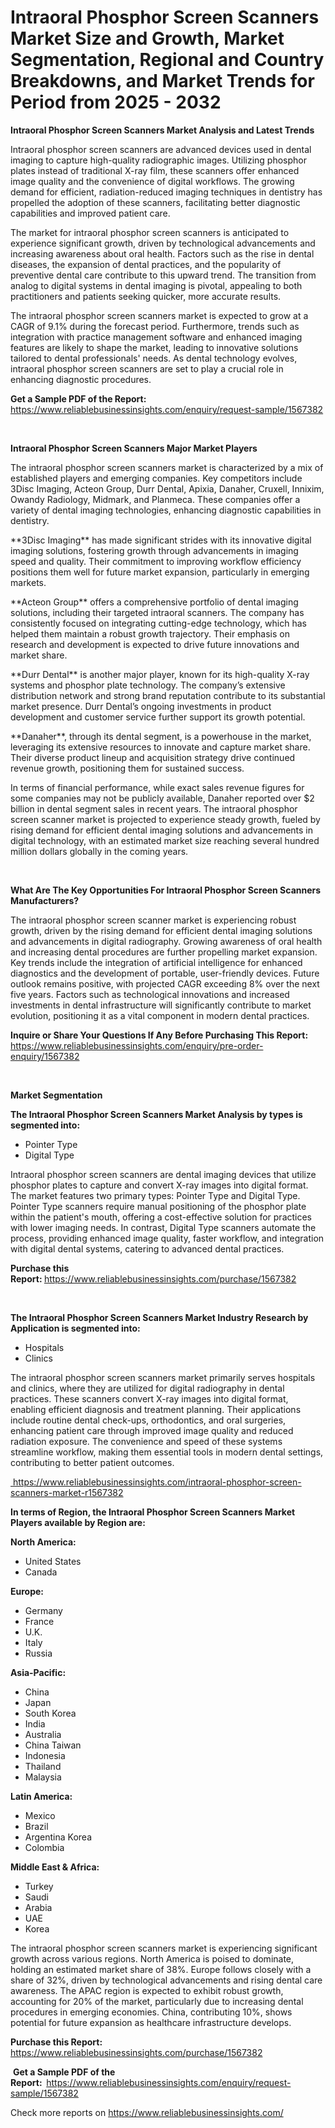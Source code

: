 <p><h1>Intraoral Phosphor Screen Scanners Market Size and Growth, Market Segmentation, Regional and Country Breakdowns, and Market Trends for Period from 2025 -  2032</h1></p><p><strong>Intraoral Phosphor Screen Scanners Market Analysis and Latest Trends</strong></p>
<p><p>Intraoral phosphor screen scanners are advanced devices used in dental imaging to capture high-quality radiographic images. Utilizing phosphor plates instead of traditional X-ray film, these scanners offer enhanced image quality and the convenience of digital workflows. The growing demand for efficient, radiation-reduced imaging techniques in dentistry has propelled the adoption of these scanners, facilitating better diagnostic capabilities and improved patient care.</p><p>The market for intraoral phosphor screen scanners is anticipated to experience significant growth, driven by technological advancements and increasing awareness about oral health. Factors such as the rise in dental diseases, the expansion of dental practices, and the popularity of preventive dental care contribute to this upward trend. The transition from analog to digital systems in dental imaging is pivotal, appealing to both practitioners and patients seeking quicker, more accurate results.</p><p>The intraoral phosphor screen scanners market is expected to grow at a CAGR of 9.1% during the forecast period. Furthermore, trends such as integration with practice management software and enhanced imaging features are likely to shape the market, leading to innovative solutions tailored to dental professionals' needs. As dental technology evolves, intraoral phosphor screen scanners are set to play a crucial role in enhancing diagnostic procedures.</p></p>
<p><strong>Get a Sample PDF of the Report:&nbsp;</strong> <a href="https://www.reliablebusinessinsights.com/enquiry/request-sample/1567382?utm_campaign=3316&utm_medium=2&utm_source=Github&utm_content=ia&utm_term=23032025&utm_id=intraoral-phosphor-screen-scanners">https://www.reliablebusinessinsights.com/enquiry/request-sample/1567382</a></p>
<p>&nbsp;</p>
<p><strong>Intraoral Phosphor Screen Scanners Major Market Players</strong></p>
<p><p>The intraoral phosphor screen scanners market is characterized by a mix of established players and emerging companies. Key competitors include 3Disc Imaging, Acteon Group, Durr Dental, Apixia, Danaher, Cruxell, Innixim, Owandy Radiology, Midmark, and Planmeca. These companies offer a variety of dental imaging technologies, enhancing diagnostic capabilities in dentistry.</p><p>**3Disc Imaging** has made significant strides with its innovative digital imaging solutions, fostering growth through advancements in imaging speed and quality. Their commitment to improving workflow efficiency positions them well for future market expansion, particularly in emerging markets.</p><p>**Acteon Group** offers a comprehensive portfolio of dental imaging solutions, including their targeted intraoral scanners. The company has consistently focused on integrating cutting-edge technology, which has helped them maintain a robust growth trajectory. Their emphasis on research and development is expected to drive future innovations and market share.</p><p>**Durr Dental** is another major player, known for its high-quality X-ray systems and phosphor plate technology. The company’s extensive distribution network and strong brand reputation contribute to its substantial market presence. Durr Dental’s ongoing investments in product development and customer service further support its growth potential.</p><p>**Danaher**, through its dental segment, is a powerhouse in the market, leveraging its extensive resources to innovate and capture market share. Their diverse product lineup and acquisition strategy drive continued revenue growth, positioning them for sustained success.</p><p>In terms of financial performance, while exact sales revenue figures for some companies may not be publicly available, Danaher reported over $2 billion in dental segment sales in recent years. The intraoral phosphor screen scanner market is projected to experience steady growth, fueled by rising demand for efficient dental imaging solutions and advancements in digital technology, with an estimated market size reaching several hundred million dollars globally in the coming years.</p></p>
<p>&nbsp;</p>
<p><strong>What Are The Key Opportunities For Intraoral Phosphor Screen Scanners Manufacturers?</strong></p>
<p><p>The intraoral phosphor screen scanner market is experiencing robust growth, driven by the rising demand for efficient dental imaging solutions and advancements in digital radiography. Growing awareness of oral health and increasing dental procedures are further propelling market expansion. Key trends include the integration of artificial intelligence for enhanced diagnostics and the development of portable, user-friendly devices. Future outlook remains positive, with projected CAGR exceeding 8% over the next five years. Factors such as technological innovations and increased investments in dental infrastructure will significantly contribute to market evolution, positioning it as a vital component in modern dental practices.</p></p>
<p><strong>Inquire or Share Your Questions If Any Before Purchasing This Report:</strong> <a href="https://www.reliablebusinessinsights.com/enquiry/pre-order-enquiry/1567382?utm_campaign=3316&utm_medium=2&utm_source=Github&utm_content=ia&utm_term=23032025&utm_id=intraoral-phosphor-screen-scanners">https://www.reliablebusinessinsights.com/enquiry/pre-order-enquiry/1567382</a></p>
<p>&nbsp;</p>
<p><strong>Market Segmentation</strong></p>
<p><strong>The Intraoral Phosphor Screen Scanners Market Analysis by types is segmented into:</strong></p>
<p><ul><li>Pointer Type</li><li>Digital Type</li></ul></p>
<p><p>Intraoral phosphor screen scanners are dental imaging devices that utilize phosphor plates to capture and convert X-ray images into digital format. The market features two primary types: Pointer Type and Digital Type. Pointer Type scanners require manual positioning of the phosphor plate within the patient's mouth, offering a cost-effective solution for practices with lower imaging needs. In contrast, Digital Type scanners automate the process, providing enhanced image quality, faster workflow, and integration with digital dental systems, catering to advanced dental practices.</p></p>
<p><strong>Purchase this Report:&nbsp;</strong><a href="https://www.reliablebusinessinsights.com/purchase/1567382?utm_campaign=3316&utm_medium=2&utm_source=Github&utm_content=ia&utm_term=23032025&utm_id=intraoral-phosphor-screen-scanners">https://www.reliablebusinessinsights.com/purchase/1567382</a></p>
<p>&nbsp;</p>
<p><strong>The Intraoral Phosphor Screen Scanners Market Industry Research by Application is segmented into:</strong></p>
<p><ul><li>Hospitals</li><li>Clinics</li></ul></p>
<p><p>The intraoral phosphor screen scanners market primarily serves hospitals and clinics, where they are utilized for digital radiography in dental practices. These scanners convert X-ray images into digital format, enabling efficient diagnosis and treatment planning. Their applications include routine dental check-ups, orthodontics, and oral surgeries, enhancing patient care through improved image quality and reduced radiation exposure. The convenience and speed of these systems streamline workflow, making them essential tools in modern dental settings, contributing to better patient outcomes.</p></p>
<p><a href="https://www.reliablebusinessinsights.com/intraoral-phosphor-screen-scanners-market-r1567382?utm_campaign=3316&utm_medium=2&utm_source=Github&utm_content=ia&utm_term=23032025&utm_id=intraoral-phosphor-screen-scanners">&nbsp;https://www.reliablebusinessinsights.com/intraoral-phosphor-screen-scanners-market-r1567382</a></p>
<p><strong>In terms of Region, the Intraoral Phosphor Screen Scanners Market Players available by Region are:</strong></p>
<p>
    <p> <strong> North America: </strong>
        <ul>
            <li>United States</li>
            <li>Canada</li>
        </ul>
        </p> 
    <p> <strong> Europe: </strong>
        <ul>
            <li>Germany</li>
            <li>France</li>
            <li>U.K.</li>
            <li>Italy</li>
            <li>Russia</li>
        </ul>
        </p> 
    <p> <strong> Asia-Pacific: </strong>
        <ul>
            <li>China</li>
            <li>Japan</li>
            <li>South Korea</li>
            <li>India</li>
            <li>Australia</li>
            <li>China Taiwan</li>
            <li>Indonesia</li>
            <li>Thailand</li>
            <li>Malaysia</li>
        </ul>
        </p> 
    <p> <strong> Latin America: </strong>
        <ul>
            <li>Mexico</li>
            <li>Brazil</li>
            <li>Argentina Korea</li>
            <li>Colombia</li>
        </ul>
        </p> 
    <p> <strong> Middle East & Africa: </strong>
        <ul>
            <li>Turkey</li>
            <li>Saudi</li>
            <li>Arabia</li>
            <li>UAE</li>
            <li>Korea</li>
        </ul>
    </p>
    </p>
<p><p>The intraoral phosphor screen scanners market is experiencing significant growth across various regions. North America is poised to dominate, holding an estimated market share of 38%. Europe follows closely with a share of 32%, driven by technological advancements and rising dental care awareness. The APAC region is expected to exhibit robust growth, accounting for 20% of the market, particularly due to increasing dental procedures in emerging economies. China, contributing 10%, shows potential for future expansion as healthcare infrastructure develops.</p></p>
<p><strong>Purchase this Report: </strong><a href="https://www.reliablebusinessinsights.com/purchase/1567382?utm_campaign=3316&utm_medium=2&utm_source=Github&utm_content=ia&utm_term=23032025&utm_id=intraoral-phosphor-screen-scanners">https://www.reliablebusinessinsights.com/purchase/1567382</a></p>
<p>&nbsp;<strong>Get a Sample PDF of the Report:&nbsp;&nbsp;</strong><a href="https://www.reliablebusinessinsights.com/enquiry/request-sample/1567382?utm_campaign=3316&utm_medium=2&utm_source=Github&utm_content=ia&utm_term=23032025&utm_id=intraoral-phosphor-screen-scanners">https://www.reliablebusinessinsights.com/enquiry/request-sample/1567382</a></p>
<p><strong></strong></p>
<p>Check more reports on <a href="https://www.reliablebusinessinsights.com/?utm_campaign=3316&utm_medium=2&utm_source=Github&utm_content=ia&utm_term=23032025&utm_id=intraoral-phosphor-screen-scanners">https://www.reliablebusinessinsights.com/</a></p>